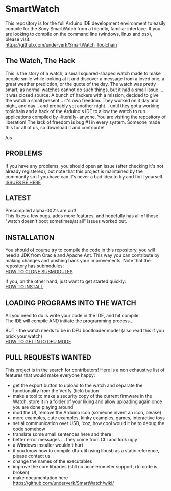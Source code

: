 SmartWatch
==========

This repository is for the full Arduino IDE development environment to easily compile for the Sony SmartWatch from a friendly, familiar interface.
If you are looking to compile on the command line (windows, linux and osx), please visit:  
https://github.com/underverk/SmartWatch_Toolchain  

## The Watch, The Hack

This is the story of a watch, a small squared-shaped watch made to make people smile while looking at it and discover a message from a loved one, a great weather prediction, or the quote of the day. 
The watch was pretty smart, as normal watches cannot do such things, but it had a small issue ... it was closed source. A bunch of hackers with a mission, decided to give the watch a small present... it's own freedom. They worked on it day and night, and day... and probably yet another night... until they got a working toolchain and a hack of the Arduino's IDE to allow the watch to run applications compiled by -literally- anyone.
You are visiting the repository of liberation! The lack of freedom is bug #1 in every system. Someone made this for all of us, so download it and contribute!

/us

PROBLEMS
--------

If you have any problems, you should open an issue (after checking it's not already registered), but note that this project is maintained by the community so if you have can it's never a bad idea to try and fix it yourself.
[ISSUES BE HERE](https://github.com/underverk/SmartWatch/issues)

LATEST
------

Precompiled alpha-002's are out!  
This fixes a few bugs, adds more features, and hopefully has all of those "watch doesn't boot sometimes/at all" issues worked out.

INSTALLATION
------------

You should of course try to compile the code in this repository, you will need a JDK from Oracle and Apache Ant.
This way you can contribute by making changes and pushing back your improvements. Note that the repository has submodules:  
[HOW TO CLONE SUBMODULES](https://github.com/underverk/SmartWatch/wiki/Cloning-Submodules)  

If you, on the other hand, just want to get started quickly:  
[HOW TO INSTALL](https://github.com/underverk/SmartWatch/wiki/Installing-the-IDE)  

LOADING PROGRAMS INTO THE WATCH
-------------------------------

All you need to do is write your code in the IDE, and hit compile.  
The IDE will compile AND initiate the programming process...  

BUT - the watch needs to be in DFU bootloader mode! (also read this if you brick your watch)  
[HOW TO GET INTO DFU MODE](https://github.com/underverk/SmartWatch/wiki/Doing-the-DFU)  



PULL REQUESTS WANTED
--------------------

This project is in the search for contributors! Here is a non exhaustive list of features that would make everyone happy:

- get the export button to upload to the watch and separate the functionality from the Verify (tick) button
- make a tool to make a security copy of the current firmware in the Watch, store it in a folder of your liking and allow uploading again once you are done playing around
- mod the UI, remove the Arduino icon (someone invent an icon, please)
- more examples, cute examples, kinky examples, games, interactive toys
- serial communication over USB, 'coz, how cool would it be to debug the code somehow
- translate some small sentences here and there
- better error messages ... they come from CLI and look ugly
- a Windows installer wouldn't hurt
- if you know how to compile dfu-util using libusb as a static reference, please contact us
- change the names of the executables
- improve the core libraries (still no accelerometer support, rtc code is broken)
- make documentation here - https://github.com/underverk/SmartWatch/wiki/